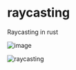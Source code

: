 # raycasting
Raycasting in rust

![image](https://github.com/Fillipe143/raycasting/assets/69363580/fc8e5e80-9daa-47af-aeb8-c8ad7f6ee35a)

![raycasting](https://github.com/Fillipe143/raycasting/assets/69363580/192fce35-5e06-4177-8692-b9b34029b828)
